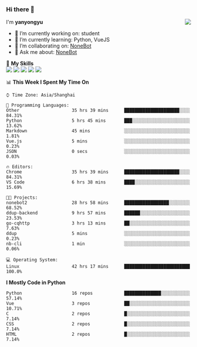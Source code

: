 ### Hi there 👋

<a href="#">
  <img align="right" src="https://github-readme-stats.vercel.app/api?username=yanyongyu&count_private=true&show_icons=true&bg_color=15,f2f7fd,E0EAFC" />
</a>

I'm **yanyongyu**

- 🔭 I’m currently working on: student
- 🌱 I’m currently learning: Python, VueJS
- 👯 I’m collaborating on: [NoneBot](https://github.com/nonebot)
- 💬 Ask me about: [NoneBot](https://github.com/nonebot)

🌟 **My Skills**  
![](https://img.shields.io/badge/-Python-3e74a2?style=flat-square&logo=Python&logoColor=fff)
![](https://img.shields.io/badge/-Vue-4fc08d?style=flat-square&logo=Vue.js&logoColor=fff)
![](https://img.shields.io/badge/-Node.js-339933?style=flat-square&logo=Node.js&logoColor=fff)
![](https://img.shields.io/badge/-Docker-2496ED?style=flat-square&logo=Docker&logoColor=fff)
![](https://img.shields.io/badge/-Linux-000000?style=flat-square&logo=Linux&logoColor=fff)

<!--START_SECTION:waka-->
📊 **This Week I Spent My Time On** 

```text
⌚︎ Time Zone: Asia/Shanghai

💬 Programming Languages: 
Other                    35 hrs 39 mins      █████████████████████░░░░   84.31% 
Python                   5 hrs 45 mins       ███░░░░░░░░░░░░░░░░░░░░░░   13.62% 
Markdown                 45 mins             ░░░░░░░░░░░░░░░░░░░░░░░░░   1.81% 
Vue.js                   5 mins              ░░░░░░░░░░░░░░░░░░░░░░░░░   0.23% 
JSON                     0 secs              ░░░░░░░░░░░░░░░░░░░░░░░░░   0.03%

🔥 Editors: 
Chrome                   35 hrs 39 mins      █████████████████████░░░░   84.31% 
VS Code                  6 hrs 38 mins       ████░░░░░░░░░░░░░░░░░░░░░   15.69%

🐱‍💻 Projects: 
nonebot2                 28 hrs 58 mins      █████████████████░░░░░░░░   68.52% 
ddup-backend             9 hrs 57 mins       ██████░░░░░░░░░░░░░░░░░░░   23.53% 
go-cqhttp                3 hrs 13 mins       ██░░░░░░░░░░░░░░░░░░░░░░░   7.63% 
ddup                     5 mins              ░░░░░░░░░░░░░░░░░░░░░░░░░   0.23% 
nb-cli                   1 min               ░░░░░░░░░░░░░░░░░░░░░░░░░   0.06%

💻 Operating System: 
Linux                    42 hrs 17 mins      █████████████████████████   100.0%

```

**I Mostly Code in Python** 

```text
Python                   16 repos            ██████████████░░░░░░░░░░░   57.14% 
Vue                      3 repos             ██░░░░░░░░░░░░░░░░░░░░░░░   10.71% 
C                        2 repos             █░░░░░░░░░░░░░░░░░░░░░░░░   7.14% 
CSS                      2 repos             █░░░░░░░░░░░░░░░░░░░░░░░░   7.14% 
HTML                     2 repos             █░░░░░░░░░░░░░░░░░░░░░░░░   7.14%

```



<!--END_SECTION:waka-->
